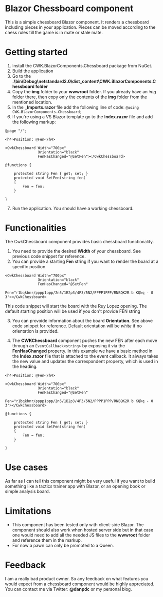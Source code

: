 # Blazor Chessboard component
This is a simple chessboard Blazor component. It renders a chessboard including pieces in your application. Pieces can be moved according to the chess rules till the game is in mate or stale mate. 

# Getting started
1. Install the CWK.BlazorComponents.Chessboard package from NuGet. 
2. Build the application
3. Go to the **.\bin\Debug\netstandard2.0\dist\_content\CWK.BlazorComponents.Chessboard folder**
4. Copy the **img** folder to your **wwwroot** folder. If you already have an *img* folder there, then copy only the contents of the **img** folder from the mentioned location.
5. In the **_Imports.razor** file add the following line of code: `@using CWK.BlazorComponents.Chessboard;`
6. If you're using a VS Blazor template go to the **Index.razor** file and add the following markup:
```
@page "/";

<h4>Position: @Fen</h4>

<CwkChessboard Width="700px"
               Orientation="black"
               FenHasChanged="@SetFen"></CwkChessboard>

@functions {

    protected string Fen { get; set; }
    protected void SetFen(string fen)
    {
        Fen = fen;
    }

}
```
7. Run the application. You should have a working chessboard.

# Functionalities
The CwkChessboard component provides basic chessboard functionality.
1. You need to provide the desired **Width** of your chessboard. See previous code snippet for reference.
2. You can provide a starting **Fen** string if you want to render the board at a specific position. 
```
<CwkChessboard Width="700px"
               Orientation="black"
               FenHasChanged="@SetFen"
               Fen="r1bqkbnr/pppp1ppp/2n5/1B2p3/4P3/5N2/PPPP1PPP/RNBQK2R b KQkq - 0 3"></CwkChessboard>
```
This code snippet will start the board with the Ruy Lopez opening. 
The default starting position will be used if you don't provide FEN string

3. You can provoide information about the board **Orientation**. See above code snippet for reference. Default orientation will be *white* if no orientation is provided.

4. The **CWKChessboard** component pushes the new FEN after each move through an `EventCallback<string>` by exposing it via the **FenHasChanged** property. In this example we have a basic method in the **Index.razor** file that is attached to the event callback. It always takes the new value and updates the correspondent property, which is used in the heading. 
```
<h4>Position: @Fen</h4>

<CwkChessboard Width="700px"
               Orientation="black"
               FenHasChanged="@SetFen"
               Fen="r1bqkbnr/pppp1ppp/2n5/1B2p3/4P3/5N2/PPPP1PPP/RNBQK2R b KQkq - 0 3"></CwkChessboard>

@functions {

    protected string Fen { get; set; }
    protected void SetFen(string fen)
    {
        Fen = fen;
    }

}
```
# Use cases
As far as I can tell this component might be very useful if you want to build something like a tactics trainer app with Blazor, or an opening book or simple analysis board. 

# Limitations
- This component has been tested only with client-side Blazor. The component should also work when hosted server side but in that case  one would need to add all the needed JS files to the **wwwroot** folder and reference them in the markup. 
- For now a pawn can only be promoted to a Queen. 

# Feedback
I am a really bad product owner. So any feedback on what features you would expect from a chessboard component would be highly appreciated. You can contact me via Twitter: **@danpdc** or my personal blog. 
